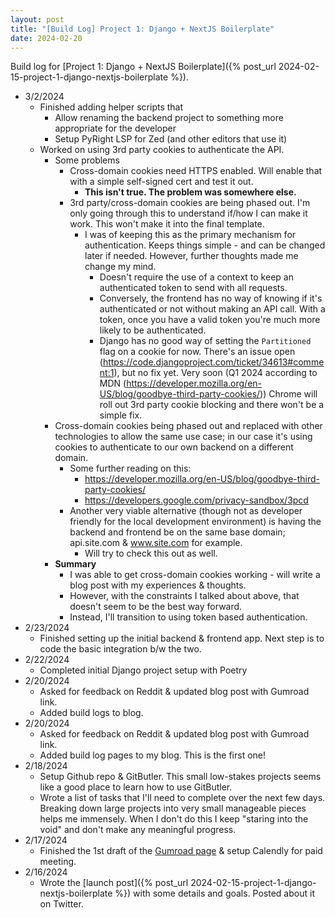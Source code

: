```yaml
---
layout: post
title: "[Build Log] Project 1: Django + NextJS Boilerplate"
date: 2024-02-20
---
```


Build log for [Project 1: Django + NextJS Boilerplate]({% post_url 2024-02-15-project-1-django-nextjs-boilerplate %}).

- 3/2/2024
  - Finished adding helper scripts that
    - Allow renaming the backend project to something more appropriate for the developer
    - Setup PyRight LSP for Zed (and other editors that use it)
  - Worked on using 3rd party cookies to authenticate the API.
    - Some problems
      - Cross-domain cookies need HTTPS enabled. Will enable that with a simple self-signed cert and test it out.
        - **This isn't true. The problem was somewhere else.**
      - 3rd party/cross-domain cookies are being phased out. I'm only going through this to understand if/how I can make it work. This won't make it into the final template.
        - I was of keeping this as the primary mechanism for authentication. Keeps things simple - and can be changed later if needed. However, further thoughts made me change my mind.
          - Doesn't require the use of a context to keep an authenticated token to send with all requests.
          - Conversely, the frontend has no way of knowing if it's authenticated or not without making an API call. With a token, once you have a valid token you're much more likely to be authenticated.
          - Django has no good way of setting the `Partitioned` flag on a cookie for now. There's an issue open (https://code.djangoproject.com/ticket/34613#comment:1), but no fix yet. Very soon (Q1 2024 according to MDN (https://developer.mozilla.org/en-US/blog/goodbye-third-party-cookies/)) Chrome will roll out 3rd party cookie blocking and there won't be a simple fix.
    - Cross-domain cookies being phased out and replaced with other technologies to allow the same use case; in our case it's using cookies to authenticate to our own backend on a different domain.
      - Some further reading on this:
        - https://developer.mozilla.org/en-US/blog/goodbye-third-party-cookies/
        - https://developers.google.com/privacy-sandbox/3pcd
      - Another very viable alternative (though not as developer friendly for the local development environment) is having the backend and frontend be on the same base domain; api.site.com & www.site.com for example.
        - Will try to check this out as well.
    - **Summary**
      - I was able to get cross-domain cookies working - will write a blog post with my experiences & thoughts.
      - However, with the constraints I talked about above, that doesn't seem to be the best way forward.
      - Instead, I'll transition to using token based authentication.
- 2/23/2024
  - Finished setting up the initial backend & frontend app. Next step is to code the basic integration b/w the two.
- 2/22/2024
  - Completed initial Django project setup with Poetry
- 2/20/2024
  - Asked for feedback on Reddit & updated blog post with Gumroad link.
  - Added build logs to blog.
- 2/20/2024
  - Asked for feedback on Reddit & updated blog post with Gumroad link.
  - Added build log pages to my blog. This is the first one!
- 2/18/2024
  - Setup Github repo & GitButler. This small low-stakes projects seems like a good place to learn how to use GitButler.
  - Wrote a list of tasks that I'll need to complete over the next few days. Breaking down large projects into very small manageable pieces helps me immensely. When I don't do this I keep "staring into the void" and don't make any meaningful progress.
- 2/17/2024
  - Finished the 1st draft of the [Gumroad page](https://asadjb.gumroad.com/l/nextjs-django-template) & setup Calendly for paid meeting.
- 2/16/2024
  - Wrote the [launch post]({% post_url 2024-02-15-project-1-django-nextjs-boilerplate %}) with some details and goals. Posted about it on Twitter.
